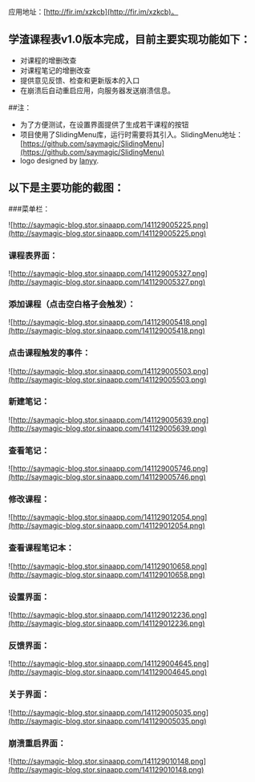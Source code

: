 
应用地址：[http://fir.im/xzkcb](http://fir.im/xzkcb)。

## 学渣课程表v1.0版本完成，目前主要实现功能如下：

* 对课程的增删改查
* 对课程笔记的增删改查
* 提供意见反馈、检查和更新版本的入口
* 在崩溃后自动重启应用，向服务器发送崩溃信息。

##注： 

* 为了方便测试，在设置界面提供了生成若干课程的按钮
* 项目使用了SlidingMenu库，运行时需要将其引入。SlidingMenu地址：[https://github.com/saymagic/SlidingMenu](https://github.com/saymagic/SlidingMenu)
* logo designed by [lanyy](http://weibo.com/u/2267864531).




## 以下是主要功能的截图：

###菜单栏：

![http://saymagic-blog.stor.sinaapp.com/141129005225.png](http://saymagic-blog.stor.sinaapp.com/141129005225.png)

### 课程表界面：

![http://saymagic-blog.stor.sinaapp.com/141129005327.png](http://saymagic-blog.stor.sinaapp.com/141129005327.png)


### 添加课程（点击空白格子会触发）：

![http://saymagic-blog.stor.sinaapp.com/141129005418.png](http://saymagic-blog.stor.sinaapp.com/141129005418.png)

### 点击课程触发的事件：

![http://saymagic-blog.stor.sinaapp.com/141129005503.png](http://saymagic-blog.stor.sinaapp.com/141129005503.png)

### 新建笔记：

![http://saymagic-blog.stor.sinaapp.com/141129005639.png](http://saymagic-blog.stor.sinaapp.com/141129005639.png)

### 查看笔记：

![http://saymagic-blog.stor.sinaapp.com/141129005746.png](http://saymagic-blog.stor.sinaapp.com/141129005746.png)

### 修改课程：

![http://saymagic-blog.stor.sinaapp.com/141129012054.png](http://saymagic-blog.stor.sinaapp.com/141129012054.png)

### 查看课程笔记本：

![http://saymagic-blog.stor.sinaapp.com/141129010658.png](http://saymagic-blog.stor.sinaapp.com/141129010658.png)

### 设置界面：

![http://saymagic-blog.stor.sinaapp.com/141129012236.png](http://saymagic-blog.stor.sinaapp.com/141129012236.png)

### 反馈界面：


![http://saymagic-blog.stor.sinaapp.com/141129004645.png](http://saymagic-blog.stor.sinaapp.com/141129004645.png)


### 关于界面：

![http://saymagic-blog.stor.sinaapp.com/141129005035.png](http://saymagic-blog.stor.sinaapp.com/141129005035.png)

### 崩溃重启界面：

![http://saymagic-blog.stor.sinaapp.com/141129010148.png](http://saymagic-blog.stor.sinaapp.com/141129010148.png)


